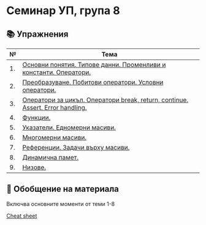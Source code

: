 # Семинар УП, група 8

## :books: Упражнения
| № | Тема |
| --- | --- |
| 1. | [Основни понятия. Типове данни. Променливи и константи. Оператори.](https://github.com/ivanahristova/introduction-to-programming-2023-2024/tree/main/sem01) |
| 2. | [Преобразуване. Побитови оператори. Условни оператори.](https://github.com/ivanahristova/introduction-to-programming-2023-2024/tree/main/sem02) |
| 3. | [Оператори за цикъл. Оператори break, return, continue. Assert. Error handling.](https://github.com/ivanahristova/introduction-to-programming-2023-2024/tree/main/sem03) |
| 4. | [Функции.](https://github.com/ivanahristova/introduction-to-programming-2023-2024/tree/main/sem04) |
| 5. | [Указатели. Едномерни масиви.](https://github.com/ivanahristova/introduction-to-programming-2023-2024/tree/main/sem05) |
| 6. | [Многомерни масиви.](https://github.com/ivanahristova/introduction-to-programming-2023-2024/tree/main/sem06) |
| 7. | [Референции. Задачи върху масиви.](https://github.com/ivanahristova/introduction-to-programming-2023-2024/tree/main/sem07) |
| 8. | [Динамична памет.](https://github.com/ivanahristova/introduction-to-programming-2023-2024/tree/main/sem08) |
| 9. | [Низове.](https://github.com/ivanahristova/introduction-to-programming-2023-2024/tree/main/sem09) |

## 🔎 Обобщение на материала

Включва основните моменти от теми 1-8

[Cheat sheet](https://docs.google.com/document/d/18FmJnNG3lE6UAssn0Aaf7Lr4aB7bSkR7tEoVyIl9itg/edit?usp=sharing)


